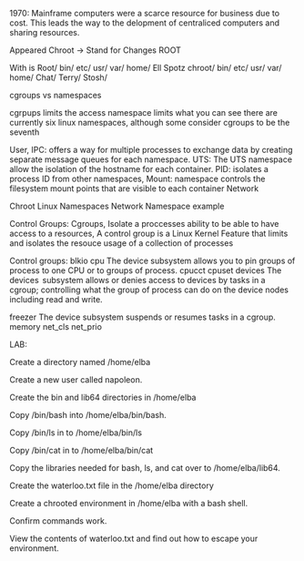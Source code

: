 1970: Mainframe computers were a scarce resource for business due to cost. This leads the way to the delopment of centraliced computers and sharing resources.


Appeared Chroot -> Stand for Changes ROOT

With is 
Root/ 
 bin/
 etc/
 usr/
 var/
 home/
   Ell
   Spotz
   chroot/
     bin/
     etc/
     usr/
     var/
     home/
       Chat/
       Terry/
       Stosh/

 cgroups vs namespaces

cgrpups limits the access
namespace limits what you can see
there are currently six linux namespaces, although some consider cgroups to be the seventh

User, 
IPC: offers a way for multiple processes to exchange data by creating separate message queues for each namespace.
UTS: The UTS namespace allow the isolation of the hostname for each container.
PID: isolates a process ID from other namespaces, 
Mount: namespace controls the filesystem mount points that are visible to each container
Network


Chroot
Linux Namespaces
Network Namespace example


Control Groups: Cgroups, Isolate a proccesses ability to be able to have access to a resources,
A control group is a Linux Kernel Feature that limits and isolates the resouce usage of a collection of processes

Control groups:
blkio
cpu
The device subsystem allows you to pin groups of process to one CPU or to groups of process.
cpucct
cpuset
devices
The devices  subsystem allows or denies access to devices by tasks in a cgroup; controlling what the group of process can do on the device nodes including read and write.

freezer
The device subsystem suspends or resumes tasks in a cgroup.
memory
net_cls
net_prio



LAB:


Create a directory named /home/elba

Create a new user called napoleon.

Create the bin and lib64 directories in /home/elba

Copy /bin/bash into /home/elba/bin/bash.

Copy /bin/ls in to /home/elba/bin/ls

Copy /bin/cat in to /home/elba/bin/cat

Copy the libraries needed for bash, ls, and cat over to /home/elba/lib64.

Create the waterloo.txt file in the /home/elba directory

Create a chrooted environment in /home/elba with a bash shell.

Confirm commands work.

View the contents of waterloo.txt and find out how to escape your environment.

